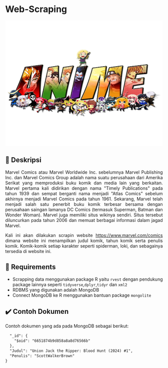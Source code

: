 # Web-Scraping

<p align="center">
  <img width="750" height="400" src="https://github.com/fidafarihaa/Web-Scraping/blob/main/pngaaa.com-1697352.png">
</p>

<div align="justify">

## :scroll: Deskripsi

Marvel Comics atau Marvel Worldwide Inc. sebelumnya Marvel Publishing Inc. dan Marvel Comics Group adalah nama suatu perusahaan dari Amerika Serikat yang memproduksi buku komik dan media lain yang berkaitan. Marvel pertama kali didirikan dengan nama "Timely Publications" pada tahun 1939 dan sempat berganti nama menjadi "Atlas Comics" sebelum akhirnya menjadi Marvel Comics pada tahun 1961. Sekarang, Marvel telah menjadi salah satu penerbit buku komik terbesar bersama dengan perusahaan saingan lamanya DC Comics (termasuk Superman, Batman dan Wonder Woman). Marvel juga memiliki situs wikinya sendiri. Situs tersebut diluncurkan pada tahun 2006 dan memuat berbagai informasi dalam jagad Marvel.

Kali ini akan dilakukan scrapin website https://www.marvel.com/comics dimana website ini menampilkan judul komik, tahun komik serta penulis komik. Komik-komik setiap karakter seperti spiderman, loki, dan sebagainya tersedia di website ini.

## :bookmark_tabs: Requirements

- Scrapping data menggunakan package R yaitu `rvest` dengan pendukung package lainnya seperti `tidyverse`,`dplyr`,`tidyr` dan `xml2`  
- RDBMS yang digunakan adalah MongoDB
- Connect MongoDB ke R menggunakan bantuan package `mongolite`

## :heavy_check_mark: Contoh Dokumen
Contoh dokumen yang ada pada MongoDB sebagai berikut:
```{
  "_id": {
    "$oid": "6651874b9d858a8a8d76566b"
  },
  "Judul": "Union Jack the Ripper: Blood Hunt (2024) #1",
  "Penulis": "ScottWalkerBrown"
}
```
